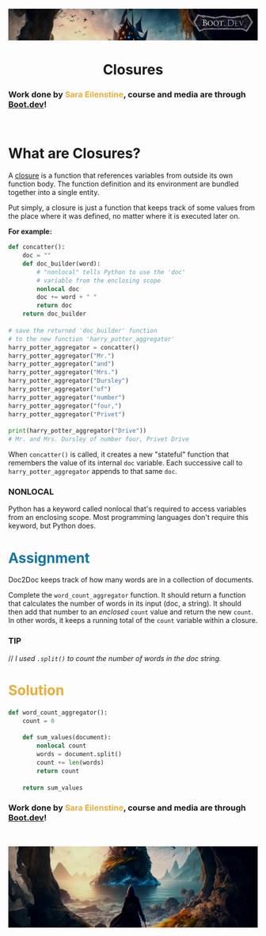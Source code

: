 ![alt text](img/image-3.png)

# <div align="center">Closures</div>

### Work done by <span style="color:#ECAD35">Sara Eilenstine</span>, course and media are through <a href="https://www.boot.dev/">Boot.dev</a>!

<br>

# What are Closures?

A <a href="https://en.wikipedia.org/wiki/Closure_(computer_programming)">closure</a> is a function that references variables from outside its own function body. The function definition and its environment are bundled together into a single entity.

Put simply, a closure is just a function that keeps track of some values from the place where it was defined, no matter where it is executed later on.

**For example:**

```python
def concatter():
	doc = ""
	def doc_builder(word):
		# "nonlocal" tells Python to use the 'doc'
		# variable from the enclosing scope
		nonlocal doc
		doc += word + " "
		return doc
	return doc_builder

# save the returned 'doc_builder' function
# to the new function 'harry_potter_aggregator'
harry_potter_aggregator = concatter()
harry_potter_aggregator("Mr.")
harry_potter_aggregator("and")
harry_potter_aggregator("Mrs.")
harry_potter_aggregator("Dursley")
harry_potter_aggregator("of")
harry_potter_aggregator("number")
harry_potter_aggregator("four,")
harry_potter_aggregator("Privet")

print(harry_potter_aggregator("Drive"))
# Mr. and Mrs. Dursley of number four, Privet Drive
```

When `concatter()` is called, it creates a new "stateful" function that remembers the value of its internal `doc` variable. Each successive call to `harry_potter_aggregator` appends to that same `doc`.

### NONLOCAL

Python has a keyword called nonlocal that's required to access variables from an enclosing scope. Most programming languages don't require this keyword, but Python does.

# <span style="color:#0F77A5"><strong>Assignment</strong></span>

Doc2Doc keeps track of how many words are in a collection of documents.

Complete the `word_count_aggregator` function. It should return a function that calculates the number of words in its input (doc, a string). It should then add that number to an _enclosed_ `count` value and return the new `count`. In other words, it keeps a running total of the `count` variable within a closure.

### TIP

// _I used `.split()` to count the number of words in the doc string._

# <span style="color:#ECAD35">Solution</span>

```python
def word_count_aggregator():
    count = 0

    def sum_values(document):
        nonlocal count
        words = document.split()
        count += len(words)
        return count

    return sum_values
```

### Work done by <span style="color:#ECAD35">Sara Eilenstine</span>, course and media are through <a href="https://www.boot.dev/">Boot.dev</a>!

<br>

![alt text](img/image-4.png)
